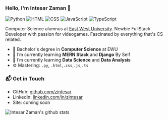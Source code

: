 ### Hello, I'm Intesar Zaman  👋

![Python](https://img.shields.io/badge/Python-Intermediate-yellow)
![HTML](https://img.shields.io/badge/HTML-Expert-orange)
![CSS](https://img.shields.io/badge/CSS-Expert-blue)
![JavaScript](https://img.shields.io/badge/JavaScript-Intermediate-yellow)
![TypeScript](https://img.shields.io/badge/TypeScript-Beginer-lightgrey)

Computer Science alumnus at [East West University](https://www.ewubd.edu). Newbie FullStack Developer with passion for videogames. Fascinated by everything that's CS related. 

- 🔭 Bachelor's degree in **Computer Science** at EWU
- 🌱 I’m currently learning **MERN Stack** and **Django** By Self
- 🌱 I’m currently learning **Data Science** and **Data Analysis**
- ⚙️ Mastering: `.py`, `.html`,`.css`,`.js`,`.ts`

### 📬 Get in Touch

- GitHub: [github.com/zintesar][github]
- LinkedIn: [linkedin.com/in/zintesar][LinkedIn]
- Site: coming soon

<!--### 📚 Looking for my Resume? E-Mail me!-->

![Intesar Zaman's github stats](https://github-readme-stats.vercel.app/api?username=zintesar&show_icons=true&hide_border=true)


[github]: https://github.com/zintesar
[site]: https://zintesar.github.io
[LinkedIn]: https://www.linkedin.com/in/zintesar
<!--

instirition from Federico Dondi
link: https://github.com/federico-dondi/federico-dondi


| <img align="center" src="https://github-readme-stats.vercel.app/api?username=zintesar&show_icons=true&include_all_commits=true&theme=buefy&hide_border=true" alt="Anurag's github stats" /></a> | <img align="center" src="https://github-readme-stats.vercel.app/api/top-langs/?username=zintesar&layout=compact&theme=buefy&hide_border=true" /></a> |
| ------------- | ------------- |



**zintesar/zintesar** is a ✨ _special_ ✨ repository because its `README.md` (this file) appears on your GitHub profile.

Here are some ideas to get you started:


- 🔭 I’m currently working on ...
- 🌱 I’m currently learning ...
- 👯 I’m looking to collaborate on ...
- 🤔 I’m looking for help with ...
- 💬 Ask me about ...
- 📫 How to reach me: ...
- 😄 Pronouns: ...
- ⚡ Fun fact: ...
-->
